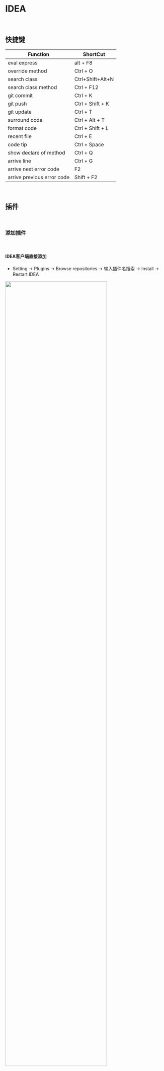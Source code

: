 # IDEA

&nbsp;
## 快捷键

Function|ShortCut|
---|---
eval express | alt + F8  
override method  | Ctrl + O
search class | Ctrl+Shift+Alt+N
search class method | Ctrl + F12
git commit |Ctrl + K
git push | Ctrl + Shift + K
git update |  Ctrl + T
surround code | Ctrl + Alt + T
format code | Ctrl + Shift + L
recent  file | Ctrl + E
code tip | Ctrl + Space
show declare of method | Ctrl + Q
arrive line | Ctrl + G
arrive next error code | F2
arrive previous error code | Shift + F2

</br>

## 插件
</br>

### 添加插件
</br>

#### IDEA客户端直接添加
* Setting -> Plugins -> Browse repositories -> 输入插件名搜索 -> Install -> Restart IDEA
<img src="/note/_v_images/sofa/IDEA/添加插件.png" width="80%" />

</br>

#### 网页直接下载插件

* 官方插件网站: http://plugins.jetbrains.com/idea
* 下载后的插件放在IDEA的根目录的plugins下，重启即可
</br></br>

### 隐藏文件插件(.ignore)

<img src="/note/_v_images/sofa/IDEA/ignore插件使用指南.png" height="600px" />
</br></br>

## 方法注释
</br>

### 方法注释模板

```text
*
 * @Author chengpunan
 * @Description //TODO $end$
 * @Date $time$ $date$
 * @Param $param$
 * @return $return$
 **/
```
</br>

### 注释方法 入参param

```text
  groovyScript("
      def result='';
      def params=\"${_1}\".replaceAll('[\\\\[|\\\\]|\\\\s]', '').split(',').toList();
      for(i = 0; i < params.size(); i++) {
          if (params[i] == '') return result;
          if (i == 0) {
              result += '* @param ' + params[i] + ((i < params.size() - 1) ? ' \\n' : ' ')
          } else {
              result+=' * @param ' + params[i] + ((i < params.size() - 1) ? ' \\n' : ' ')
          }
      };
      return result
  ", methodParameters())
```

```
groovyScript("def result=''; def params=\"${_1}\".replaceAll('[\\\\[|\\\\]|\\\\s]', '').split(',').toList(); for(i = 0; i < params.size(); i++) {if(params[i] == '') return result; if(i==0) { result += '* @param ' + params[i] + ((i < params.size() - 1) ? ' \\n' : ' ') } else {result+=' * @param ' + params[i] + ((i < params.size() - 1) ? ' \\n' : ' ')}}; return result", methodParameters())
```
</br>

## Application 多次启动

```text
Edit Configurations -> 修改项目 -> 右上角Single instance Only勾选去除
```

<br />

## 随笔

* <span style="color:orange">background task 自动弹出</span>  window->Background Task->Auto show
</br></br>


* <span style="color:orange">IDEA   添加单元测试覆盖率</span>  
  配置启动项: Edit Configurations...  
  
  <img src="/note/_v_images/sofa/IDEA/单元测试覆盖率-1.png" width="70%"/>  
  
  覆盖率是检测运行期间是否所有分支都有执行, 包括异常抛出的分支, 在Repeat可以选择多次, 能让覆盖率报告更加精确, 毕竟执行一次只会执行一个分支。
  
  <img src="/note/_v_images/sofa/IDEA/单元测试覆盖率-2.png" width="50%"/>  
  
  选择不同的范围生成不同测试覆盖报告, 显示覆盖报告点击右键-> Run With Coverage或者Edit Configurations旁边的Run With Coverage
  需要测试覆盖报告文件，在Coverage窗口点击Genergate Coverage Report(左上角红线)即可, Coverage窗口(右下角红线)